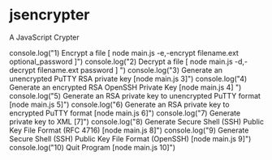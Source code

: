 # jsencrypter
A JavaScript Crypter 

console.log("1) Encrypt a file [ node main.js -e,-encrypt filename.ext optional_password ]")
console.log("2) Decrypt a file [ node main.js -d,-decrypt filename.ext password ] ")
console.log("3) Generate an unencrypted PuTTY RSA private key [node main.js 3]")
console.log("4) Generate an encrypted RSA OpenSSH Private Key [node main.js 4] ")
console.log("5) Generate an RSA private key to unencrypted PuTTY format [node main.js 5]")
console.log("6) Generate an RSA private key to encrypted PuTTY format [node main.js 6]")
console.log("7) Generate private key to XML [7]")
console.log("8) Generate Secure Shell (SSH) Public Key File Format (RFC 4716) [node main.js 8]")
console.log("9) Generate Secure Shell (SSH) Public Key File Format (OpenSSH) [node main.js 9]")
console.log("10) Quit Program [node main.js 10]")

                                                                                                                                
